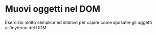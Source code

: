 # Muovi oggetti nel DOM
Esercizio molto semplice ed intutivo per capire come sposatre gli oggetti all'inyterno del DOM
